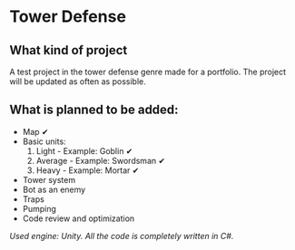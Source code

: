 # Tower Defense

## What kind of project
A test project in the tower defense genre made for a portfolio. 
The project will be updated as often as possible.

## What is planned to be added:

* Map ✔
* Basic units:
  1. Light - Example: Goblin ✔
  2. Average - Example: Swordsman ✔
  3. Heavy - Example: Mortar ✔
* Tower system 
* Bot as an enemy
* Traps 
* Pumping
* Code review and optimization



*Used engine: Unity.
All the code is completely written in C#.*
